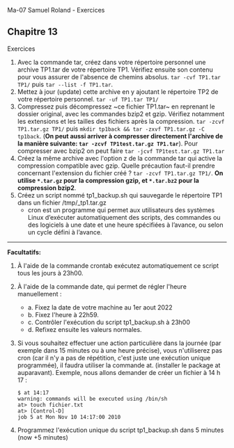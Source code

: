 Ma-07 Samuel Roland - Exercices

## Chapitre 13
Exercices

1. Avec la commande tar, créez dans votre répertoire personnel une archive TP1.tar de votre répertoire TP1. Vérifiez ensuite son contenu pour vous assurer de l'absence de chemins absolus. `tar -cvf TP1.tar TP1/` puis `tar --list -f TP1.tar`.
1. Mettez à jour (update) cette archive en y ajoutant le répertoire TP2 de votre répertoire personnel. `tar -uf TP1.tar TP1/`
1. Compressez puis décompressez ~ce fichier TP1.tar~ en reprenant le dossier original, avec les commandes bzip2 et gzip. Vérifiez notamment les extensions et les tailles des fichiers après la compression. `tar -zcvf TP1.tar.gz TP1/` puis `mkdir tp1back && tar -zxvf TP1.tar.gz -C tp1back`. (**On peut aussi arriver à compresser directement l'archive de la manière suivante: `tar -zcvf TP1test.tar.gz TP1.tar`**). Pour compresser avec bzip2 on peut faire `tar -jcvf TP1test.tar.gz TP1.tar`
1. Créez la même archive avec l'option z de la commande tar qui active la compression compatible avec gzip. Quelle précaution faut-il prendre concernant l'extension du fichier créé ? `tar -zcvf TP1.tar.gz TP1/`. **On utilise `*.tar.gz` pour la compression gzip, et `*.tar.bz2` pour la compression bzip2**.
1. Créez un script nommé tp1_backup.sh qui sauvegarde le répertoire TP1 dans un fichier /tmp/_tp1.tar.gz
    - cron est un programme qui permet aux utilisateurs des systèmes Linux d’exécuter automatiquement des scripts, des commandes ou des logiciels à une date et une heure spécifiées à l’avance, ou selon un cycle défini à l’avance.

---
**Facultatifs:**
1. À l'aide de la commande crontab exécutez automatiquement ce script tous les jours à 23h00.
1. À l'aide de la commande date, qui permet de régler l'heure manuellement :
    - a. Fixez la date de votre machine au 1er aout 2022
    - b. Fixez l'heure à 22h59.
    - c. Contrôler l'exécution du script tp1_backup.sh à 23h00
    - d. Refixez ensuite les valeurs normales.
1. Si vous souhaitez effectuer une action particulière dans la journée (par exemple dans 15 minutes ou à une heure précise), vous n'utiliserez pas cron (car il n'y a pas de répétition, c'est juste une exécution unique programmée), il faudra utiliser la commande at. (installer le package at auparavant). Exemple, nous allons demander de créer un fichier à 14 h 17 :

    ```
    $ at 14:17
    warning: commands will be executed using /bin/sh
    at> touch fichier.txt
    at> [Control-D]
    job 5 at Mon Nov 10 14:17:00 2010
    ```
 
1. Programmez l'exécution unique du script tp1_backup.sh dans 5 minutes (now +5 minutes)

